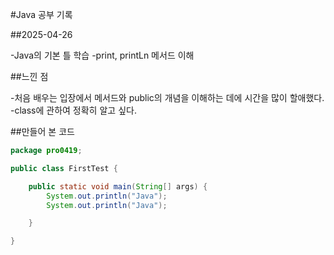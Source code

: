 #Java 공부 기록


##2025-04-26


-Java의 기본 틀 학습
-print, printLn 메서드 이해


##느낀 점

-처음 배우는 입장에서 메서드와 public의 개념을 이해하는 데에 시간을 많이 할애했다.
-class에 관하여 정확히 알고 싶다.


##만들어 본 코드
```Java
package pro0419;

public class FirstTest {

	public static void main(String[] args) {
		System.out.println("Java");
		System.out.println("Java");

	}

}
```
